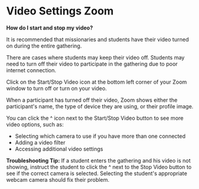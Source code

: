# Video Settings Zoom

**How do I start and stop my video?**

It is recommended that missionaries and students have their video turned on during the entire gathering.

There are cases where students may keep their video off. Students may need to turn off their video to participate in the gathering due to poor internet connection.

Click on the Start/Stop Video icon at the bottom left corner of your Zoom window to turn off or turn on your video.

When a participant has turned off their video, Zoom shows either the participant's name, the type of device they are using, or their profile image.

You can click the ^ icon next to the Start/Stop Video button to see more video options, such as:

- Selecting which camera to use if you have more than one connected
- Adding a video filter
- Accessing additional video settings

**Troubleshooting Tip:** If a student enters the gathering and his video is not showing, instruct the student to click the ^ next to the Stop Video button to see if the correct camera is selected. Selecting the student's appropriate webcam camera should fix their problem.

